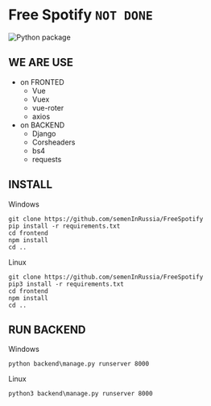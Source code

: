 # Free Spotify `NOT DONE`
![Python package](https://github.com/semenInRussia/FreeSpotify/workflows/Python%20package/badge.svg)
## WE ARE USE
* on FRONTED
  * Vue
  * Vuex
  * vue-roter
  * axios
* on BACKEND
  * Django
  * Corsheaders
  * bs4
  * requests


## INSTALL

Windows 
```
git clone https://github.com/semenInRussia/FreeSpotify
pip install -r requirements.txt
cd frontend
npm install
cd ..
```

Linux 
```
git clone https://github.com/semenInRussia/FreeSpotify
pip3 install -r requirements.txt
cd frontend
npm install
cd ..
```

## RUN BACKEND

Windows
```
python backend\manage.py runserver 8000
```
Linux
```
python3 backend\manage.py runserver 8000
```
